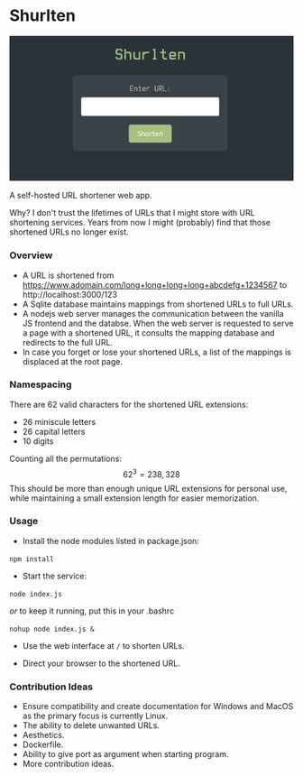 # Shurlten

![Example Image](docs/example_image.png)

A self-hosted URL shortener web app.

Why? I don't trust the lifetimes of URLs that I might store with URL shortening services. Years from now I might (probably) find that those shortened URLs no longer exist. 

### Overview

- A URL is shortened from https://www.adomain.com/long+long+long+long+abcdefg+1234567 to http://localhost:3000/123
- A Sqlite database maintains mappings from shortened URLs to full URLs.
- A nodejs web server manages the communication between the vanilla JS frontend and the databse. When the web server is requested to serve a page with a shortened URL, it consults the mapping database and redirects to the full URL.
- In case you forget or lose your shortened URLs, a list of the mappings is displaced at the root page.

### Namespacing

There are 62 valid characters for the shortened URL extensions:

- 26 miniscule letters
- 26 capital letters
- 10 digits

Counting all the permutations:
$$
62^3 = 238,328
$$
This should be more than enough unique URL extensions for personal use, while maintaining a small extension length for easier memorization.

### Usage

- Install the node modules listed in package.json:

`npm install`

- Start the service:

`node index.js` 

*or* to keep it running, put this in your .bashrc

`nohup node index.js &`

- Use the web interface at `/` to shorten URLs. 

- Direct your browser to the shortened URL. 

### Contribution Ideas

- Ensure compatibility and create documentation for Windows and MacOS as the primary focus is currently Linux.
- The ability to delete unwanted URLs.
- Aesthetics.
- Dockerfile.
- Ability to give port as argument when starting program.
- More contribution ideas.
